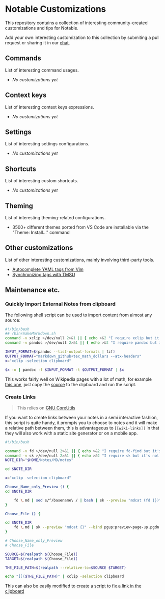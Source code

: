 # Notable Customizations

This repository contains a collection of interesting community-created customizations and tips for Notable.

Add your own interesting customization to this collection by submiting a pull request or sharing it in our [chat](https://chat.notable.app).

## Commands

List of interesting command usages.

- _No customizations yet_

## Context keys

List of interesting context keys expressions.

- _No customizations yet_

## Settings

List of interesting settings configurations.

- _No customizations yet_

## Shortcuts

List of interesting custom shortcuts.

- _No customizations yet_

## Theming

List of interesting theming-related configurations.

- 3500+ different themes ported from VS Code are installable via the "Theme: Install..." command

## Other customizations

List of other interesting customizations, mainly involving third-party tools.

- [Autocomplete YAML tags from Vim](https://github.com/RyanGreenup/Note-Taking-Tools/blob/master/auto-complete-tags-vim/Auto-Complete-Tags.md)
- [Synchronizing tags with TMSU](https://github.com/RyanGreenup/Note-Taking-Tools/blob/master/tags-to-TMSU/Import-Tags-to-TMSU.md)

## Maintenance etc.

### Quickly Import External Notes from clipboard

The following shell script can be used to import content from almost any source:

```bash
#!/bin/bash
## /bin/makeMarkdown.sh
command -v xclip >/dev/null 2>&1 || { echo >&2 "I require xclip but it's not installed. install it with sudo apt install xclip  Aborting."; exit 1; }
command -v pandoc >/dev/null 2>&1 || { echo >&2 "I require pandoc but it's not installed. install it with sudo apt install pandoc  Aborting."; exit 1; }

INPUT_FORMAT=$(pandoc --list-output-formats | fzf)
OUTPUT_FORMAT="markdown_github+tex_math_dollars --atx-headers"
x="xclip -selection clipboard"

$x -o | pandoc -f $INPUT_FORMAT -t $OUTPUT_FORMAT | $x
```

This works fairly well on Wikipedia pages with a lot of math, for example [this one](https://en.wikiversity.org/wiki/Introduction_to_Calculus/Limits), just copy the [source](https://en.wikiversity.org/w/index.php?title=Introduction_to_Calculus/Limits&action=edit) to the clipboard and run the script.

### Create Links

> This relies on [GNU CoreUtils](https://www.gnu.org/software/coreutils/)

If you want to create links between your notes in a semi interactive fashion, this script is quite handy, it prompts you to choose to notes and it will make a relative path between them, this is advantageous to `[[wiki-links]]` in that they will also work with a static site generator or on a mobile app.

```bash
#!/bin/bash

command -v fd >/dev/null 2>&1 || { echo >&2 "I require fd-find but it's not installed. install refer to https://github.com/sharkdp/fd ;  Aborting."; exit 1; }
command -v sk >/dev/null 2>&1 || { echo >&2 "I require sk but it's not installed. install refer to  https://github.com/lotabout/skim Aborting."; exit 1; }
NOTE_DIR="$HOME/Notes/MD/notes"

cd $NOTE_DIR

x="xclip -selection clipboard"

Choose_Name_only_Preview () {
cd $NOTE_DIR

    fd \.md | sed s/^/basename\ / | bash | sk --preview "mdcat (fd {})" --bind pgup:preview-page-up,pgdn:preview-page-down
}

Choose_File () {

cd $NOTE_DIR
    fd \.md | sk --preview "mdcat {}" --bind pgup:preview-page-up,pgdn:preview-page-down
}

# Choose_Name_only_Preview
# Choose_File

SOURCE=$(realpath $(Choose_File))
TARGET=$(realpath $(Choose_File))

THE_FILE_PATH=$(realpath --relative-to=$SOURCE $TARGET)

echo "[]($THE_FILE_PATH)" | xclip -selection clipboard


```

This can also be easily modified to create a script to [fix a link in the clipboard](https://github.com/RyanGreenup/DotFiles/blob/master/Scripts/bin/fixLink.sh)
